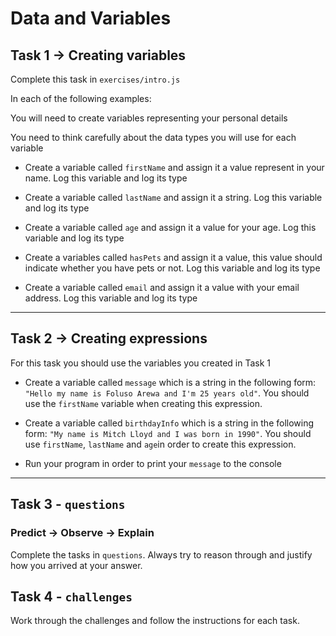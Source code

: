 # Data and Variables

## Task 1 -> Creating variables

Complete this task in `exercises/intro.js`

In each of the following examples:

You will need to create variables representing your personal details

You need to think carefully about the data types you will use for each variable

- Create a variable called `firstName` and assign it a value represent in your name. Log this variable and log its type

- Create a variable called `lastName` and assign it a string. Log this variable and log its type

- Create a variable called `age` and assign it a value for your age. Log this variable and log its type

- Create a variables called `hasPets` and assign it a value, this value should indicate whether you have pets or not. Log this variable and log its type

- Create a variable called `email` and assign it a value with your email address. Log this variable and log its type

---

## Task 2 -> Creating expressions

For this task you should use the variables you created in Task 1

- Create a variable called `message` which is a string in the following form: `"Hello my name is Foluso Arewa and I'm 25 years old"`. You should use the `firstName` variable when creating this expression.

- Create a variable called `birthdayInfo` which is a string in the following form: `"My name is Mitch Lloyd and I was born in 1990"`. You should use `firstName`, `lastName` and `age`in order to create this expression.

- Run your program in order to print your `message` to the console

---

## Task 3 - `questions`

### Predict -> Observe -> Explain

Complete the tasks in `questions`. Always try to reason through and justify how you arrived at your answer.

## Task 4 - `challenges`

Work through the challenges and follow the instructions for each task.

